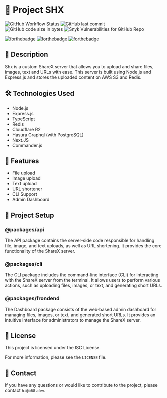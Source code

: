 # 🚀 **Project SHX**

![GitHub Workflow Status](https://img.shields.io/github/actions/workflow/status/bravo68web/shx/build.yaml?style=for-the-badge)
![GitHub last commit](https://img.shields.io/github/last-commit/bravo68web/shx?style=for-the-badge)
![GitHub code size in bytes](https://img.shields.io/github/languages/code-size/bravo68web/shx?style=for-the-badge)
![Snyk Vulnerabilities for GitHub Repo](https://img.shields.io/snyk/vulnerabilities/github/bravo68web/shx?style=for-the-badge)

[![forthebadge](https://forthebadge.com/images/badges/made-with-typescript.svg)](https://forthebadge.com)
[![forthebadge](https://forthebadge.com/images/badges/powered-by-black-magic.svg)](https://forthebadge.com)
[![forthebadge](https://forthebadge.com/images/badges/built-with-love.svg)](https://forthebadge.com)

## 📝 Description

Shx is a custom ShareX server that allows you to upload and share files, images,
text and URLs with ease. This server is built using Node.js and Express.js and
stores the uploaded content on AWS S3 and Redis.

## 🛠️ Technologies Used

- Node.js
- Express.js
- TypeScript
- Redis
- Cloudflare R2
- Hasura Graphql (with PostgreSQL)
- Next.JS
- Commander.js

## 🚀 Features

- File upload
- Image upload
- Text upload
- URL shortener
- CLI Support
- Admin Dashboard

## 🎁 Project Setup

### @packages/api

The API package contains the server-side code responsible for handling file, image, and text uploads, as well as URL shortening. It provides the core functionality of the ShareX server.

### @packages/cli

The CLI package includes the command-line interface (CLI) for interacting with the ShareX server from the terminal. It allows users to perform various actions, such as uploading files, images, or text, and generating short URLs.

### @packages/frondend

The Dashboard package consists of the web-based admin dashboard for managing files, images, or text, and generated short URLs. It provides an intuitive interface for administrators to manage the ShareX server.

## 📝 License

This project is licensed under the ISC License.

For more information, please see the `LICENSE` file.

## 📧 Contact

If you have any questions or would like to contribute to the project, please
contact `hi@b68.dev`.